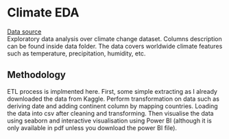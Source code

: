 # Climate EDA
[Data source](https://www.kaggle.com/datasets/goyaladi/climate-insights-dataset)  
Exploratory data analysis over climate change dataset. Columns description can be found inside data folder. The data covers worldwide climate features such as temperature, precipitation, humidity, etc.  
## Methodology
ETL process is implmented here. First, some simple extracting as I already downloaded the data from Kaggle. Perform transformation on data such as deriving date and adding continent column by mapping countries. Loading the data into csv after cleaning and transforming. Then visualise the data using seaborn and interactive visualisation using Power BI (although it is only available in pdf unless you download the power BI file).

